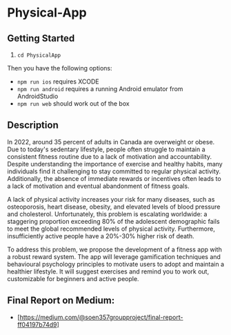 # Physical-App

## Getting Started

1. `cd PhysicalApp`

Then you have the following options:
* `npm run ios` requires XCODE
* `npm run android` requires a running Android emulator from AndroidStudio
* `npm run web` should work out of the box

## Description

In 2022, around 35 percent of adults in Canada are overweight or obese. Due to today's sedentary lifestyle, people often struggle to maintain a consistent fitness routine due to a lack of motivation and accountability. Despite understanding the importance of exercise and healthy habits, many individuals find it challenging to stay committed to regular physical activity. Additionally, the absence of immediate rewards or incentives often leads to a lack of motivation and eventual abandonment of fitness goals.

A lack of physical activity increases your risk for many diseases, such as osteoporosis, heart disease, obesity, and elevated levels of blood pressure and cholesterol. Unfortunately, this problem is escalating worldwide: a staggering proportion exceeding 80% of the adolescent demographic fails to meet the global recommended levels of physical activity. Furthermore, insufficiently active people have a 20%-30% higher risk of death.

To address this problem, we propose the development of a fitness app with a robust reward system. The app will leverage gamification techniques and behavioural psychology principles to motivate users to adopt and maintain a healthier lifestyle. It will suggest exercises and remind you to work out, customizable for beginners and active people.

## Final Report on Medium:
- [https://medium.com/@soen357groupproject/final-report-ff04197b74d9]
